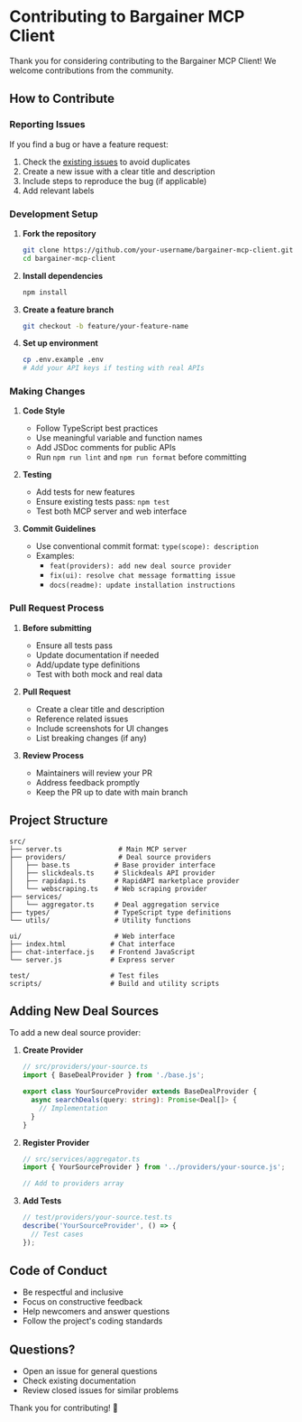 # Contributing to Bargainer MCP Client

Thank you for considering contributing to the Bargainer MCP Client! We welcome contributions from the community.

## How to Contribute

### Reporting Issues

If you find a bug or have a feature request:

1. Check the [existing issues](https://github.com/karthiksivaramms/bargainer-mcp-client/issues) to avoid duplicates
2. Create a new issue with a clear title and description
3. Include steps to reproduce the bug (if applicable)
4. Add relevant labels

### Development Setup

1. **Fork the repository**
   ```bash
   git clone https://github.com/your-username/bargainer-mcp-client.git
   cd bargainer-mcp-client
   ```

2. **Install dependencies**
   ```bash
   npm install
   ```

3. **Create a feature branch**
   ```bash
   git checkout -b feature/your-feature-name
   ```

4. **Set up environment**
   ```bash
   cp .env.example .env
   # Add your API keys if testing with real APIs
   ```

### Making Changes

1. **Code Style**
   - Follow TypeScript best practices
   - Use meaningful variable and function names
   - Add JSDoc comments for public APIs
   - Run `npm run lint` and `npm run format` before committing

2. **Testing**
   - Add tests for new features
   - Ensure existing tests pass: `npm test`
   - Test both MCP server and web interface

3. **Commit Guidelines**
   - Use conventional commit format: `type(scope): description`
   - Examples:
     - `feat(providers): add new deal source provider`
     - `fix(ui): resolve chat message formatting issue`
     - `docs(readme): update installation instructions`

### Pull Request Process

1. **Before submitting**
   - Ensure all tests pass
   - Update documentation if needed
   - Add/update type definitions
   - Test with both mock and real data

2. **Pull Request**
   - Create a clear title and description
   - Reference related issues
   - Include screenshots for UI changes
   - List breaking changes (if any)

3. **Review Process**
   - Maintainers will review your PR
   - Address feedback promptly
   - Keep the PR up to date with main branch

## Project Structure

```
src/
├── server.ts              # Main MCP server
├── providers/             # Deal source providers
│   ├── base.ts           # Base provider interface
│   ├── slickdeals.ts     # Slickdeals API provider
│   ├── rapidapi.ts       # RapidAPI marketplace provider
│   └── webscraping.ts    # Web scraping provider
├── services/
│   └── aggregator.ts     # Deal aggregation service
├── types/                # TypeScript type definitions
└── utils/                # Utility functions

ui/                       # Web interface
├── index.html           # Chat interface
├── chat-interface.js    # Frontend JavaScript
└── server.js            # Express server

test/                    # Test files
scripts/                 # Build and utility scripts
```

## Adding New Deal Sources

To add a new deal source provider:

1. **Create Provider**
   ```typescript
   // src/providers/your-source.ts
   import { BaseDealProvider } from './base.js';
   
   export class YourSourceProvider extends BaseDealProvider {
     async searchDeals(query: string): Promise<Deal[]> {
       // Implementation
     }
   }
   ```

2. **Register Provider**
   ```typescript
   // src/services/aggregator.ts
   import { YourSourceProvider } from '../providers/your-source.js';
   
   // Add to providers array
   ```

3. **Add Tests**
   ```typescript
   // test/providers/your-source.test.ts
   describe('YourSourceProvider', () => {
     // Test cases
   });
   ```

## Code of Conduct

- Be respectful and inclusive
- Focus on constructive feedback
- Help newcomers and answer questions
- Follow the project's coding standards

## Questions?

- Open an issue for general questions
- Check existing documentation
- Review closed issues for similar problems

Thank you for contributing! 🎉
